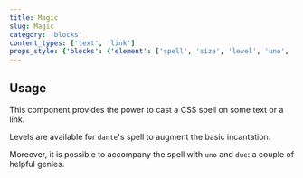 ```yaml
---
title: Magic
slug: Magic
category: 'blocks'
content_types: ['text', 'link']
props_style: {'blocks': {'element': ['spell', 'size', 'level', 'uno', 'due']}}
---
```


## Usage

This component provides the power to cast a CSS spell on some text or a link.

Levels are available for `dante`'s spell to augment the basic incantation.

Moreover, it is possible to accompany the spell with `uno` and `due`: a couple of helpful genies.
